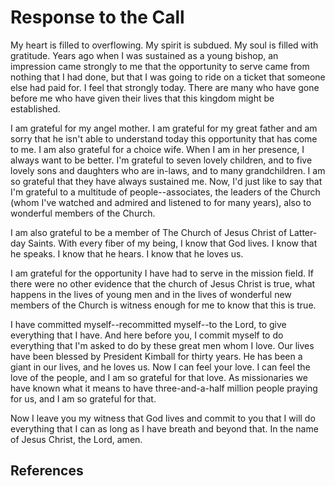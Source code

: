 # Response to the Call

My heart is filled to overflowing. My spirit is subdued. My soul is filled
with gratitude. Years ago when I was sustained as a young bishop, an
impression came strongly to me that the opportunity to serve came from nothing
that I had done, but that I was going to ride on a ticket that someone else
had paid for. I feel that strongly today. There are many who have gone before
me who have given their lives that this kingdom might be established.

I am grateful for my angel mother. I am grateful for my great father and am
sorry that he isn't able to understand today this opportunity that has come to
me. I am also grateful for a choice wife. When I am in her presence, I always
want to be better. I'm grateful to seven lovely children, and to five lovely
sons and daughters who are in-laws, and to many grandchildren. I am so
grateful that they have always sustained me. Now, I'd just like to say that
I'm grateful to a multitude of people--associates, the leaders of the Church
(whom I've watched and admired and listened to for many years), also to
wonderful members of the Church.

I am also grateful to be a member of The Church of Jesus Christ of Latter-day
Saints. With every fiber of my being, I know that God lives. I know that he
speaks. I know that he hears. I know that he loves us.

I am grateful for the opportunity I have had to serve in the mission field. If
there were no other evidence that the church of Jesus Christ is true, what
happens in the lives of young men and in the lives of wonderful new members of
the Church is witness enough for me to know that this is true.

I have committed myself--recommitted myself--to the Lord, to give everything
that I have. And here before you, I commit myself to do everything that I'm
asked to do by these great men whom I love. Our lives have been blessed by
President Kimball for thirty years. He has been a giant in our lives, and he
loves us. Now I can feel your love. I can feel the love of the people, and I
am so grateful for that love. As missionaries we have known what it means to
have three-and-a-half million people praying for us, and I am so grateful for
that.

Now I leave you my witness that God lives and commit to you that I will do
everything that I can as long as I have breath and beyond that. In the name of
Jesus Christ, the Lord, amen.

## References

